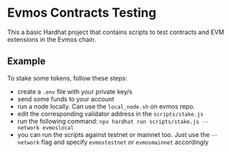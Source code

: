 # Evmos Contracts Testing

This a basic Hardhat project that contains scripts to test contracts
and EVM extensions in the Evmos chain.

## Example

To stake some tokens, follow these steps:

- create a `.env` file with your private key/s
- send some funds to your account
- run a node locally. Can use the `local_node.sh` on evmos repo.
- edit the corresponding validator address in the `scripts/stake.js`
- run the following command: `npx hardhat run scripts/stake.js --network evmoslocal`
- you can run the scripts against testnet or mainnet too. Just use the `--network` flag and specify `evmostestnet` or `evmosmainnet` accordingly
